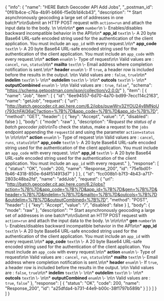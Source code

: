 {
  "info": {
    "name": "HERE Batch Geocoder API Add Jobs",
    "_postman_id": "0f61b4ce-c76a-4b91-b666-f5e0b1d4cb43",
    "description": "* Start asynchronously geocoding a large set of addresses in one batch*\n\nSubmit an HTTP POST request with `action=run` and attach the input data to the body. \n  \n\n\n\n* **gen**  `number`\n \\- Enables/disables backward incompatible behavior in the API\n\n* **app_id**  `text`\n \\- A 20 byte Base64 URL-safe encoded string used for the authentication of the client application.    You must include an `app_id` with every request.\n\n* **app_code**  `text`\n \\- A 20 byte Base64 URL-safe encoded string used for the authentication of the client application.    You must include an `app_code` with every request.\n\n* **action**  `enum`\n \\- Type of request\n\n Valid values are : `cancel`, `run`, `status`\n\n* **mailto**  `text`\n \\- Email address where completion notification is sent.\n\n* **header**  `enum`\n \\- If `true`, a header row is included before the results in the output.  \n\n Valid values are : `false`, `true`\n\n* **indelim**  `text`\n \\- \n\n* **outdelim**  `text`\n \\- \n\n* **outcols**  `text`\n \\- \n\n* **outputCombined**  `enum`\n \\- \n\n Valid values are : `true`, `false`",
    "schema": "https://schema.getpostman.com/json/collection/v2.0.0/"
  },
  "item": [
    {
      "name": "Job",
      "item": [
        {
          "id": "6ee94557-6d70-4a70-bd99-7ecc114c2163",
          "name": "getJob",
          "request": {
            "url": "http://batch.geocoder.cit.api.here.com/6.2/jobs/puwWrv32YOU24y8MNoUr793chFAI36aC?action=%7B%7D&app_code=%7B%7D&app_id=%7B%7D",
            "method": "GET",
            "header": [
              {
                "key": "Accept",
                "value": "*/*",
                "disabled": false
              }
            ],
            "body": {
              "mode": "raw"
            },
            "description": "*Request the status of a batch geocoder job*\n\nTo check the status, make a request to the `jobs` endpoint  appending the `requestId` and using the parameter `action=status `\n  \n\n\n\n* **action**  `enum`\n \\- Type of request  \n\n Valid values are : `cancel`, `runs`, `status`\n\n* **app_code**  `text`\n \\- A 20 byte Base64 URL-safe encoded string used for the authentication of the client application.    You must include an `app_code` with every request.  \n\n* **app_id**  `text`\n \\- A 20 byte Base64 URL-safe encoded string used for the authentication of the client application.    You must include an `app_id` with every request."
          },
          "response": [
            {
              "status": "OK",
              "code": 200,
              "name": "Response_200",
              "id": "75e1bd01-fb46-4318-850e-6d4f514913d7"
            }
          ]
        },
        {
          "id": "fcc008b1-b7f3-4b43-a717-2803c48ba2fd",
          "name": "addJob",
          "request": {
            "url": "http://batch.geocoder.cit.api.here.com/6.2/jobs?action=%7B%7D&app_code=%7B%7D&app_id=%7B%7D&gen=%7B%7D&header=%7B%7D&indelim=%7B%7D&mailto=%7B%7D&outcols=%7B%7D&outdelim=%7B%7D&outputCombined=%7B%7D",
            "method": "POST",
            "header": [
              {
                "key": "Accept",
                "value": "*/*",
                "disabled": false
              }
            ],
            "body": {
              "mode": "raw"
            },
            "description": "* Start asynchronously geocoding a large set of addresses in one batch*\n\nSubmit an HTTP POST request with `action=run` and attach the input data to the body. \n  \n\n\n\n* **gen**  `number`\n \\- Enables/disables backward incompatible behavior in the API\n\n* **app_id**  `text`\n \\- A 20 byte Base64 URL-safe encoded string used for the authentication of the client application.    You must include an `app_id` with every request.\n\n* **app_code**  `text`\n \\- A 20 byte Base64 URL-safe encoded string used for the authentication of the client application.    You must include an `app_code` with every request.\n\n* **action**  `enum`\n \\- Type of request\n\n Valid values are : `cancel`, `run`, `status`\n\n* **mailto**  `text`\n \\- Email address where completion notification is sent.\n\n* **header**  `enum`\n \\- If `true`, a header row is included before the results in the output.  \n\n Valid values are : `false`, `true`\n\n* **indelim**  `text`\n \\- \n\n* **outdelim**  `text`\n \\- \n\n* **outcols**  `text`\n \\- \n\n* **outputCombined**  `enum`\n \\- \n\n Valid values are : `true`, `false`"
          },
          "response": [
            {
              "status": "OK",
              "code": 200,
              "name": "Response_200",
              "id": "a25dfda4-b731-44e9-b00c-38f1797b589b"
            }
          ]
        }
      ]
    }
  ]
}